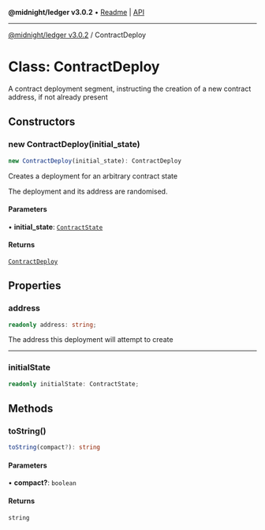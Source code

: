 **@midnight/ledger v3.0.2** • [Readme](../README.md) \| [API](../globals.md)

***

[@midnight/ledger v3.0.2](../README.md) / ContractDeploy

# Class: ContractDeploy

A contract deployment segment, instructing the creation of a new contract
address, if not already present

## Constructors

### new ContractDeploy(initial_state)

```ts
new ContractDeploy(initial_state): ContractDeploy
```

Creates a deployment for an arbitrary contract state

The deployment and its address are randomised.

#### Parameters

• **initial\_state**: [`ContractState`](ContractState.md)

#### Returns

[`ContractDeploy`](ContractDeploy.md)

## Properties

### address

```ts
readonly address: string;
```

The address this deployment will attempt to create

***

### initialState

```ts
readonly initialState: ContractState;
```

## Methods

### toString()

```ts
toString(compact?): string
```

#### Parameters

• **compact?**: `boolean`

#### Returns

`string`
